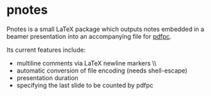 pnotes
======
Pnotes is a small LaTeX package which outputs notes embedded in a beamer
presentation into an accompanying file for
[pdfpc](https://davvil.github.io/pdfpc/).

Its current features include:
*   multiline comments via LaTeX newline markers \\\\
*   automatic conversion of file encoding (needs shell-escape)
*   presentation duration
*   specifying the last slide to be counted by pdfpc
